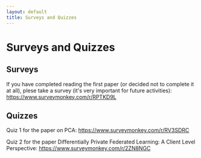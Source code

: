 ```yaml
---
layout: default
title: Surveys and Quizzes
---
```


# Surveys and Quizzes 

## Surveys

If you have completed reading the first paper (or decided not to complete it at all), plese take a survey (it's very important for future activities):
https://www.surveymonkey.com/r/RPTKD9L

## Quizzes

Quiz 1 for the paper on PCA:
https://www.surveymonkey.com/r/RV3SDRC

Quiz 2 for the paper Differentially Private Federated Learning: A Client Level Perspective:
https://www.surveymonkey.com/r/2ZN8NGC
